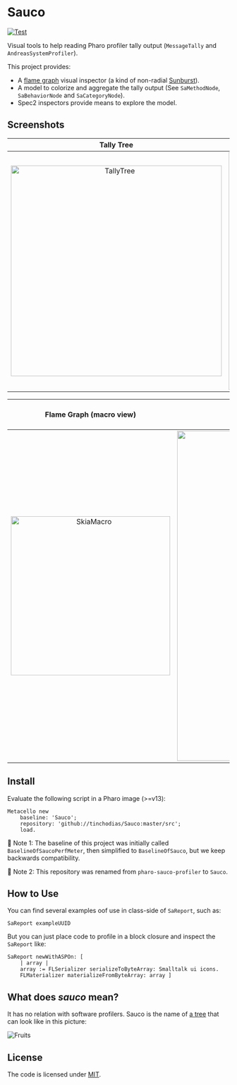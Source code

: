 # Sauco

[![Test](https://github.com/tinchodias/pharo-sauco-profiler/actions/workflows/test.yml/badge.svg)](https://github.com/tinchodias/pharo-sauco-profiler/actions/workflows/test.yml)

Visual tools to help reading Pharo profiler tally output (`MessageTally` and `AndreasSystemProfiler`).

This project provides:
- A [flame graph](https://github.com/brendangregg/FlameGraph) visual inspector (a kind of non-radial [Sunburst](https://www.data-to-viz.com/graph/sunburst.html)).
- A model to colorize and aggregate the tally output (See `SaMethodNode`, `SaBehaviorNode` and `SaCategoryNode`).
- Spec2 inspectors provide means to explore the model.

## Screenshots

| Tally Tree | Behaviors (Classes, Metaclasses, Traits |
:-----------:|:---------------------------------------:|
<img width="478" alt="TallyTree" src="https://user-images.githubusercontent.com/3044265/140250604-582909e6-0b0a-49bf-9808-e7c4958bf608.png"> | <img width="539" alt="Classes" src="https://user-images.githubusercontent.com/3044265/140250800-1d169be5-463c-4564-af9d-871533324180.png">



| Flame Graph (macro view) | Flame Graph (zoomed view) | Color Mapping by category |
:-------------------------:|:-------------------------:|:--------------------------:
| <img width="361" alt="SkiaMacro" src="https://user-images.githubusercontent.com/3044265/140248163-caf41ef3-80e2-434b-8dfd-823ec3dd17b5.png"> | <img width="749" alt="CairoDetail" src="https://user-images.githubusercontent.com/3044265/140248169-e4146666-d052-4617-a2e5-8af14929fc47.png"> | <img width="108" alt="Legend" src="https://user-images.githubusercontent.com/3044265/140248298-24c7dba1-92c7-4e84-b192-f1f84faefdec.png">  |


## Install

Evaluate the following script in a Pharo image (>=v13):
~~~smalltalk
Metacello new
    baseline: 'Sauco';
    repository: 'github://tinchodias/Sauco:master/src';
    load.
~~~

🚨 Note 1: The baseline of this project was initially called `BaselineOfSaucoPerfMeter`, then simplified to `BaselineOfSauco`, but we keep backwards compatibility.

🚨 Note 2: This repository was renamed from `pharo-sauco-profiler` to `Sauco`.

## How to Use

You can find several examples oof use in class-side of `SaReport`, such as:
```Smalltalk
SaReport exampleUUID
```

But you can just place code to profile in a block closure and inspect the `SaReport` like:
```Smalltalk
SaReport newWithASPOn: [ 
	| array |
	array := FLSerializer serializeToByteArray: Smalltalk ui icons. 
	FLMaterializer materializeFromByteArray: array ]
```

## What does *sauco* mean?

It has no relation with software profilers. Sauco is the name of [a tree](https://es.wikipedia.org/wiki/Sambucus_australis) that can look like in this picture:

![Fruits](https://upload.wikimedia.org/wikipedia/commons/thumb/e/e1/Sambucus_nigra2.jpg/320px-Sambucus_nigra2.jpg)

## License

The code is licensed under [MIT](LICENSE).
